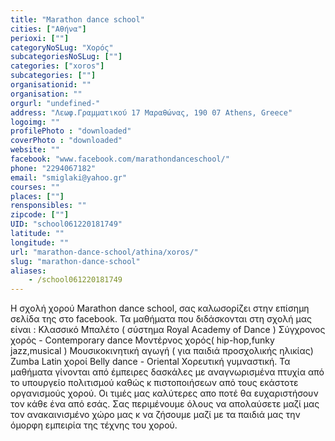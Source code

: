 ```yaml
---
title: "Marathon dance school"
cities: ["Αθήνα"]
perioxi: [""]
categoryNoSLug: "Χορός"
subcategoriesNoSLug: [""]
categories: ["xoros"]
subcategories: [""]
organisationid: ""
organisation: ""
orgurl: "undefined-"
address: "Λεωφ.Γραμματικού 17 Μαραθώνας, 190 07 Athens, Greece"
logoimg: ""
profilePhoto : "downloaded"
coverPhoto : "downloaded"
website: ""
facebook: "www.facebook.com/marathondanceschool/"
phone: "2294067182"
email: "smiglaki@yahoo.gr"
courses: ""
places: [""]
rensponsibles: ""
zipcode: [""]
UID: "school061220181749"
latitude: ""
longitude: ""
url: "marathon-dance-school/athina/xoros/"
slug: "marathon-dance-school"
aliases:
    - /school061220181749
---
```





Η σχολή χορού Marathon dance school, σας καλωσορίζει στην επίσημη σελίδα της στο facebook. Τα μαθήματα που διδάσκονται στη σχολή μας είναι : Κλασσικό Μπαλέτο ( σύστημα Royal Academy of Dance ) Σύγχρονος χορός - Contemporary dance Μοντέρνος χορός( hip-hop,funky jazz,musical ) Μουσικοκινητική αγωγή ( για παιδιά προσχολικής ηλικίας) Zumba Latin χοροί Belly dance - Oriental Χορευτική γυμναστική. Τα μαθήματα γίνονται από έμπειρες δασκάλες με αναγνωρισμένα πτυχία από το υπουργείο πολιτισμού καθώς κ πιστοποιήσεων από τους εκάστοτε οργανισμούς χορού. Οι τιμές μας καλύτερες απο ποτέ θα ευχαριστήσουν τον κάθε ένα από εσάς. Σας περιμένουμε όλους να απολαύσετε μαζί μας τον ανακαινισμένο χώρο μας κ να ζήσουμε μαζί με τα παιδιά μας την όμορφη εμπειρία της τέχνης του χορού.